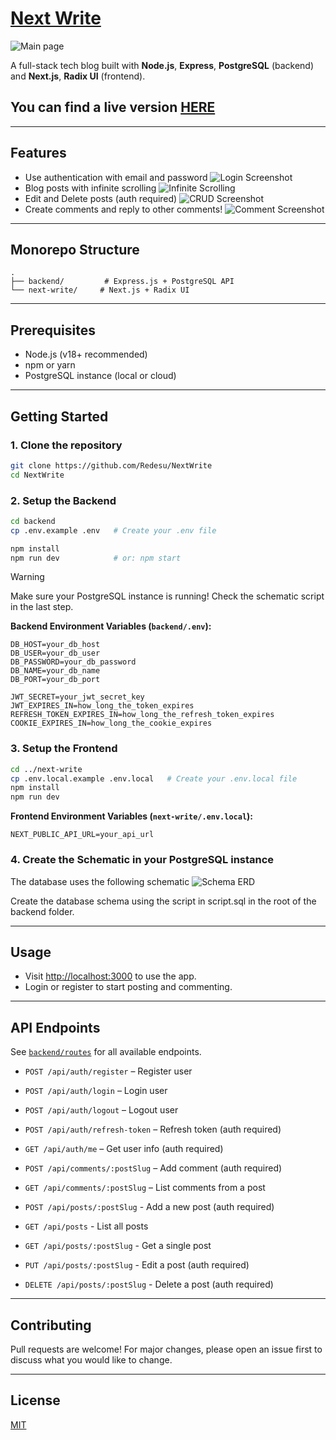 # [Next Write](https://next-write-sable.vercel.app/)

![Main page](https://i.imgur.com/vgNQBcA.png)

A full-stack tech blog built with **Node.js**, **Express**, **PostgreSQL** (backend) and **Next.js**, **Radix UI** (frontend).

## You can find a live version [HERE](https://next-write-sable.vercel.app/)
---

## Features

- Use authentication with email and password
![Login Screenshot](https://i.imgur.com/GlkLkMJ.png)
- Blog posts with infinite scrolling
![Infinite Scrolling](https://i.imgur.com/KwqowTz.gif)
- Edit and Delete posts (auth required)
![CRUD Screenshot](https://i.imgur.com/m6z5aHl.png)
- Create comments and reply to other comments!
![Comment Screenshot](https://i.imgur.com/qYMnrss.png)



---

## Monorepo Structure

```
.
├── backend/         # Express.js + PostgreSQL API
└── next-write/     # Next.js + Radix UI
```

---

## Prerequisites

- Node.js (v18+ recommended)
- npm or yarn
- PostgreSQL instance (local or cloud)

---

## Getting Started

### 1. Clone the repository

```sh
git clone https://github.com/Redesu/NextWrite
cd NextWrite
```

### 2. Setup the Backend

```sh
cd backend
cp .env.example .env   # Create your .env file

npm install
npm run dev            # or: npm start
```
> [!WARNING]  
> Make sure your PostgreSQL instance is running! Check the schematic script in the last step.

**Backend Environment Variables (`backend/.env`):**
```
DB_HOST=your_db_host
DB_USER=your_db_user
DB_PASSWORD=your_db_password
DB_NAME=your_db_name
DB_PORT=your_db_port

JWT_SECRET=your_jwt_secret_key
JWT_EXPIRES_IN=how_long_the_token_expires
REFRESH_TOKEN_EXPIRES_IN=how_long_the_refresh_token_expires
COOKIE_EXPIRES_IN=how_long_the_cookie_expires
```

### 3. Setup the Frontend

```sh
cd ../next-write
cp .env.local.example .env.local   # Create your .env.local file
npm install
npm run dev
```

**Frontend Environment Variables (`next-write/.env.local`):**
```
NEXT_PUBLIC_API_URL=your_api_url
```

### 4. Create the Schematic in your PostgreSQL instance 
The database uses the following schematic
![Schema ERD](https://i.imgur.com/aovjbZN.png)

Create the database schema using the script in script.sql in the root of the backend folder.

---

## Usage

- Visit [http://localhost:3000](http://localhost:3000) to use the app.
- Login or register to start posting and commenting.

---

## API Endpoints

See [`backend/routes`](backend/src/routes/) for all available endpoints.

- `POST /api/auth/register` – Register user
- `POST /api/auth/login` – Login user
- `POST /api/auth/logout` – Logout user
- `POST /api/auth/refresh-token` – Refresh token (auth required)
- `GET /api/auth/me` – Get user info (auth required)

- `POST /api/comments/:postSlug` – Add comment (auth required)
- `GET /api/comments/:postSlug` – List comments from a post

- `POST /api/posts/:postSlug` - Add a new post (auth required)
- `GET /api/posts` - List all posts
- `GET /api/posts/:postSlug` - Get a single post
- `PUT /api/posts/:postSlug` - Edit a post (auth required)
- `DELETE /api/posts/:postSlug` - Delete a post (auth required)

---


## Contributing

Pull requests are welcome! For major changes, please open an issue first to discuss what you would like to change.

---

## License

[MIT](LICENSE)